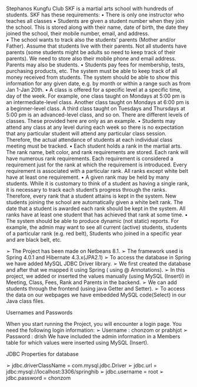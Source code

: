 Stephanos Kungfu Club
SKF is a martial arts school with hundreds of students.  SKF has these requirements:
•	There is only one instructor who teaches all classes
•	Students are given a student number when they join the school.  This is stored along with their name, date of birth, the date they joined the school, their mobile number, email, and address.  
•	The school wants to track also the students’ parents (Mother and/or Father). Assume that students live with their parents. Not all students have parents (some students might be adults so need to keep track of their parents). We need to store also their mobile phone and email address. Parents may also be students.
•	Students pay fees for membership, tests, purchasing products, etc. The system must be able to keep track of all money received from students. The system should be able to show this information for any given date, e.g. by month or within a range such as from Jan 1-Jan 20th.
•	A class is offered for a specific level at a specific time, day of the week.  For example, one class taught on Mondays at 5:00 pm is an intermediate-level class.  Another class taught on Mondays at 6:00 pm is a beginner-level class.  A third class taught on Tuesdays and Thursdays at 5:00 pm is an advanced-level class, and so on.  There are different levels of classes. These provided here are only as an example.
•	Students may attend any class at any level during each week so there is no expectation that any particular student will attend any particular class session.  Therefore, the actual attendance of students at each individual class meeting must be tracked.
•	Each student holds a rank in the martial arts.  The rank name, belt color, and rank requirements are stored.  Each rank will have numerous rank requirements.  Each requirement is considered a requirement just for the rank at which the requirement is introduced.  Every requirement is associated with a particular rank.  All ranks except white belt have at least one requirement.
•	A given rank may be held by many students.  While it is customary to think of a student as having a single rank, it is necessary to track each student’s progress through the ranks.  Therefore, every rank that a student attains is kept in the system.  New students joining the school are automatically given a white belt rank.  The date that a student is awarded each rank should be kept in the system.  All ranks have at least one student that has achieved that rank at some time.
•	The system should be able to produce dynamic (not static) reports. For example, the admin may want to see all current (active) students, students of a particular rank (e.g. red belt), Students who joined in a specific year and are black belt, etc.


➢	The Project has been made on Netbeans 8.1.
➢	The framework used is Spring 4.0.1 and Hibernate 4.3.x(JPA2.1)
➢	To access the database in Spring we have added MySQL JDBC Driver library.
➢	We first created the database and after that we mapped it using Spring ( using @ Annotations).
➢	In this project, we added or inserted the values manually (using MySQL (Insert)) in Meeting, Class, Fees, Rank and Parents in the backend. 
➢	We can add students through the frontend (using java Getter and Setter).
➢	To access the data on our webpages we have embedded MySQL code(Select) in our Java class files.

Usernames and Passwords

When you start running the Project, you will encounter a login page. You need the following login information:
➢	Username : chonzom or prabhjot
➢	Password : drish
We have included the admin information in a Members table for which values were inserted using MySQL (Insert).

JDBC Properties for database

➢	jdbc.driverClassName = com.mysql.jdbc.Driver
➢	jdbc.url = jdbc:mysql://localhost:3306/springhib
➢	jdbc.username = root
➢	jdbc.password = chonzom

